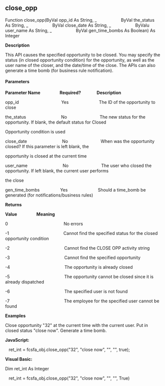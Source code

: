 close_opp
---------

Function close_opp(ByVal opp_id As String, _
                   ByVal the_status As String, _
                   ByVal close_date As String, _
                   ByValu user_name As String, _
                   ByVal gen_time_bombs As Boolean) As Integer

**Description**

This API causes the specified opportunity to be closed. You may specify the status (in closed opportunity condition) for the opportunity, as well as the user name of the closer, and the date/time of the close. The APIs can also generate a time bomb (for business rule notification).

#### Parameters
**Parameter Name**                **Required?**             **Description**

opp_id                                   Yes                         The ID of the opportunity to close

the_status                             No                           The new status for the opportunity. If blank, the default status for Closed

Opportunity condition is used

close_date                             No                           When was the opportunity closed? If this parameter is left blank, the

opportunity is closed at the current time

user_name                             No                           The user who closed the opportunity. If left blank, the current user performs

the close

gen_time_bombs                 Yes                         Should a time_bomb be generated (for notifications/business rules)

**Returns**

**Value**                **Meaning**

0                                              No errors

-1                                             Cannot find the specified status for the closed opportunity condition

-2                                             Cannot find the CLOSE OPP activity string

-3                                             Cannot find the specified opportunity

-4                                             The opportunity is already closed

-5                                             The opportunity cannot be closed since it is already dispatched

-6                                             The specified user is not found

-7                                             The employee for the specified user cannot be found

**Examples**

 Close opportunity "32" at the current time with the current user. Put in closed status "close now". Generate a time bomb.

**JavaScript:**

   ret_int = fcsfa_obj.close_opp("32", "close now", "", "", true);

**Visual Basic:**

Dim ret_int As Integer

   ret_int = fcsfa_obj.close_opp("32", "close now", "", "", True)